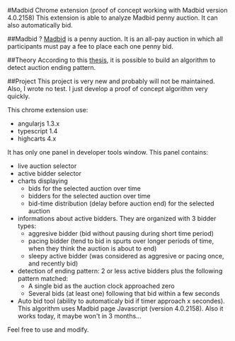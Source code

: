 #Madbid Chrome extension (proof of concept working with Madbid version 4.0.2158)
This extension is able to analyze Madbid penny auction. It can also automatically bid.

##Madbid ?
[Madbid](http://madbid.com) is a penny auction. It is an all-pay auction in which all participants must pay a fee to place each one penny bid.

##Theory
According to this [thesis](https://cs.brown.edu/research/pubs/theses/ugrad/2012/jstix.pdf), it is possible to build an algorithm to detect auction ending pattern.

##Project
This project is very new and probably will not be maintained. Also, I wrote no test. I just develop a proof of concept algorithm very quickly.

This chrome extension use:
* angularjs 1.3.x
* typescript 1.4
* highcarts 4.x

It has only one panel in developer tools window. This panel contains:
* live auction selector
* active bidder selector
* charts displaying 
  * bids for the selected auction over time
  * bidders for the selected auction over time
  * bid-time distribution (delay before auction end) for the selected auction
* informations about active bidders. They are organized with 3 bidder types:
  * aggresive bidder (bid without pausing during short time period)
  * pacing bidder (tend to bid in spurts over longer periods of time, when they think the auction is about to end)
  * sleepy active bidder (was considered as aggresive or pacing once, and recently bid)
* detection of ending pattern: 2 or less active bidders plus the following pattern matched:
  * A single bid as the auction clock approached zero
  * Several bids (at least one) following that bid within a few seconds
* Auto bid tool (ability to automaticaly bid if timer approach x secondes). This algorithm uses Madbid page Javascript (version 4.0.2158). Also it works today, it maybe won't in 3 months...


Feel free to use and modify.
